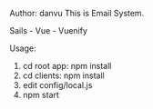 Author: danvu
This is Email System.

Sails - Vue - Vuenify

Usage:
1. cd root app: npm install
2. cd clients: npm install
3. edit config/local.js
4. npm start

